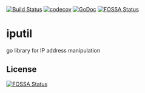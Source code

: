 [![Build Status](https://travis-ci.org/krisiasty/iputil.svg?branch=master)](https://travis-ci.org/krisiasty/iputil)
[![codecov](https://codecov.io/gh/krisiasty/iputil/branch/master/graph/badge.svg)](https://codecov.io/gh/krisiasty/iputil)
[![GoDoc](https://godoc.org/github.com/krisiasty/iputil?status.svg)](https://godoc.org/github.com/krisiasty/iputil)
[![FOSSA Status](https://app.fossa.io/api/projects/git%2Bgithub.com%2Fkrisiasty%2Fiputil.svg?type=shield)](https://app.fossa.io/projects/git%2Bgithub.com%2Fkrisiasty%2Fiputil?ref=badge_shield)

# iputil
go library for IP address manipulation


## License
[![FOSSA Status](https://app.fossa.io/api/projects/git%2Bgithub.com%2Fkrisiasty%2Fiputil.svg?type=large)](https://app.fossa.io/projects/git%2Bgithub.com%2Fkrisiasty%2Fiputil?ref=badge_large)